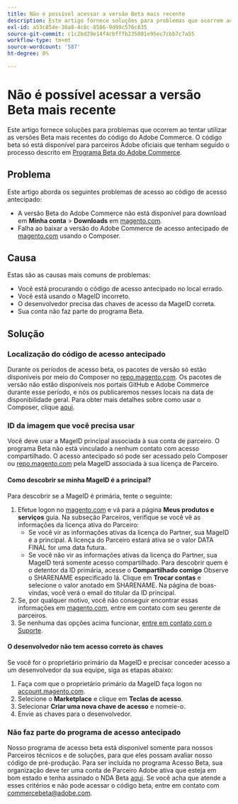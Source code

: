 ```yaml
---
title: Não é possível acessar a versão Beta mais recente
description: Este artigo fornece soluções para problemas que ocorrem ao tentar utilizar as versões Beta mais recentes do código do Adobe Commerce. O código beta só está disponível para parceiros Adobe oficiais que tenham seguido o processo descrito no [Programa Adobe Commerce Beta](https://github.com/magento/magento2/wiki/Magento-Beta-Program).
exl-id: a53c854e-38a8-4c8c-8586-9d99c576c835
source-git-commit: c1c2bd29e14f4cbfffb235801e95ec7cbb7c7a55
workflow-type: tm+mt
source-wordcount: '587'
ht-degree: 0%

---
```


# Não é possível acessar a versão Beta mais recente

Este artigo fornece soluções para problemas que ocorrem ao tentar utilizar as versões Beta mais recentes do código do Adobe Commerce. O código beta só está disponível para parceiros Adobe oficiais que tenham seguido o processo descrito em [Programa Beta do Adobe Commerce](https://github.com/magento/magento2/wiki/Magento-Beta-Program).

## Problema

Este artigo aborda os seguintes problemas de acesso ao código de acesso antecipado:

* A versão Beta do Adobe Commerce não está disponível para download em **Minha conta** > **Downloads** em [magento.com](https://account.magento.com/customer/account/login).
* Falha ao baixar a versão do Adobe Commerce de acesso antecipado de [magento.com](https://account.magento.com/customer/account/login) usando o Composer.

## Causa

Estas são as causas mais comuns de problemas:

* Você está procurando o código de acesso antecipado no local errado.
* Você está usando o MageID incorreto.
* O desenvolvedor precisa das chaves de acesso da MageID correta.
* Sua conta não faz parte do programa Beta.

## Solução

### Localização do código de acesso antecipado

Durante os períodos de acesso beta, os pacotes de versão só estão disponíveis por meio do Composer no [repo.magento.com](https://repo.magento.com/). Os pacotes de versão não estão disponíveis nos portais GitHub e Adobe Commerce durante esse período, e nós os publicaremos nesses locais na data de disponibilidade geral. Para obter mais detalhes sobre como usar o Composer, clique [aqui](https://devdocs.magento.com/guides/v2.3/install-gde/composer.html).

### ID da imagem que você precisa usar

Você deve usar a MageID principal associada à sua conta de parceiro. O programa Beta não está vinculado a nenhum contato com acesso compartilhado. O acesso antecipado só pode ser acessado pelo Composer ou [repo.magento.com](https://repo.magento.com/) pela MageID associada à sua licença de Parceiro.

#### Como descobrir se minha MageID é a principal?

Para descobrir se a MageID é primária, tente o seguinte:

1. Efetue logon no [magento.com](https://account.magento.com/customer/account/login) e vá para a página **Meus produtos e serviços** guia. Na subseção Parceiros, verifique se você vê as informações da licença ativa do Parceiro:
   * Se você vir as informações ativas da licença do Partner, sua MageID é a principal. A licença do Parceiro estará ativa se o valor DATA FINAL for uma data futura.
   * Se você não vir as informações ativas da licença do Partner, sua MageID terá somente acesso compartilhado. Para descobrir quem é o detentor da ID primária, acesse o **Compartilhado comigo** Observe o SHARENAME especificado lá. Clique em **Trocar contas** e selecione o valor anotado em SHARENAME. Na página de boas-vindas, você verá o email do titular da ID principal.
1. Se, por qualquer motivo, você não conseguir encontrar essas informações em [magento.com](https://account.magento.com/customer/account/login), entre em contato com seu gerente de parceiros.
1. Se nenhuma das opções acima funcionar, [entre em contato com o Suporte](/help/help-center-guide/help-center/magento-help-center-user-guide.md#merchant-not-displayed).

#### O desenvolvedor não tem acesso correto às chaves

Se você for o proprietário primário da MageID e precisar conceder acesso a um desenvolvedor da sua equipe, siga as etapas abaixo:

1. Faça com que o proprietário primário da MageID faça logon no [account.magento.com](https://account.magento.com/customer/account/login).
1. Selecione o **Marketplace** e clique em **Teclas de acesso**.
1. Selecionar **Criar uma nova chave de acesso** e nomeie-o.
1. Envie as chaves para o desenvolvedor.

### Não faz parte do programa de acesso antecipado

Nosso programa de acesso beta está disponível somente para nossos Parceiros técnicos e de soluções, para que eles possam avaliar nosso código de pré-produção. Para ser incluída no programa Acesso Beta, sua organização deve ter uma conta de Parceiro Adobe ativa que esteja em bom estado e tenha assinado o NDA Beta [aqui](https://github.com/magento/magento2/wiki/Magento-Beta-Program). Se você acha que atende a esses critérios e não pode acessar o código beta, entre em contato com [commercebeta@adobe.com](mailto:commercebeta@adobe.com).
